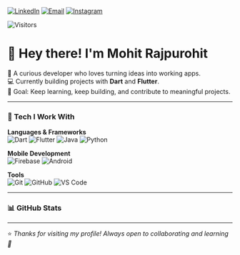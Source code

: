 [![LinkedIn](https://img.shields.io/badge/LinkedIn-0077B5?style=for-the-badge&logo=linkedin&logoColor=white)](https://www.linkedin.com/in/mohit-rajpurohit-36831730b)
[![Email](https://img.shields.io/badge/Email-D14836?style=for-the-badge&logo=gmail&logoColor=white)](mailto:rajpurohitmohit2023@gmail.com)
[![Instagram](https://img.shields.io/badge/Instagram-E4405F?style=for-the-badge&logo=instagram&logoColor=white)](https://instagram.com/mojit__r)

<img src="https://komarev.com/ghpvc/?username=mojit-r&style=flat-square&color=blue&label=Visitors" alt="Visitors"/>

# 👋 Hey there! I'm Mohit Rajpurohit


🌱 A curious developer who loves turning ideas into working apps.  
💻 Currently building projects with **Dart** and **Flutter**.    
🎯 Goal: Keep learning, keep building, and contribute to meaningful projects.  

---

### 🔨 Tech I Work With  

**Languages & Frameworks**  
![Dart](https://img.shields.io/badge/Dart-15A6C4?style=for-the-badge&logo=dart&logoColor=white)
![Flutter](https://img.shields.io/badge/Flutter-02569B?style=for-the-badge&logo=flutter&logoColor=white) 
![Java](https://img.shields.io/badge/Java-DC143C?style=for-the-badge&logo=openjdk&logoColor=white)
![Python](https://img.shields.io/badge/Python-FFD43B?style=for-the-badge&logo=python&logoColor=306998)


**Mobile Development**  
![Firebase](https://img.shields.io/badge/Firebase-FFCA28?style=for-the-badge&logo=firebase&logoColor=black) 
![Android](https://img.shields.io/badge/Android-3DDC84?style=for-the-badge&logo=android&logoColor=white)  

**Tools**  
![Git](https://img.shields.io/badge/Git-F05032?style=for-the-badge&logo=git&logoColor=white) 
![GitHub](https://img.shields.io/badge/GitHub-181717?style=for-the-badge&logo=github&logoColor=white) 
![VS Code](https://img.shields.io/badge/VS%20Code-007ACC?style=for-the-badge&logo=visualstudiocode&logoColor=white)  

---

### 📊 GitHub Stats


---

⭐️ *Thanks for visiting my profile! Always open to collaborating and learning 🚀*
